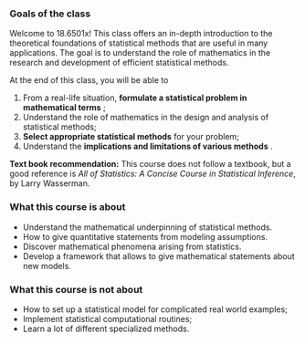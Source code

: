 ### Goals of the class

 Welcome to 18.6501x! This class offers an in-depth introduction to the theoretical foundations of statistical methods that are useful in many applications. The goal is to understand the role of mathematics in the research and development of efficient statistical methods. 

 At the end of this class, you will be able to 

1.  From a real-life situation, **formulate a statistical problem in mathematical terms** ; 
2.  Understand the role of mathematics in the design and analysis of statistical methods; 
3. **Select appropriate statistical methods**  for your problem; 
4.  Understand the **implications and limitations of various methods** . 

**Text book recommendation:**  This course does not follow a textbook, but a good reference is *All of Statistics: A Concise Course in Statistical Inference*, by Larry Wasserman. 



### What this course is about

-  Understand the mathematical underpinning of statistical methods. 
-  How to give quantitative statements from modeling assumptions. 
-  Discover mathematical phenomena arising from statistics. 
-  Develop a framework that allows to give mathematical statements about new models. 



### What this course is **not** about

-  How to set up a statistical model for complicated real world examples;
-  Implement statistical computational routines;
-  Learn a lot of different specialized methods.

